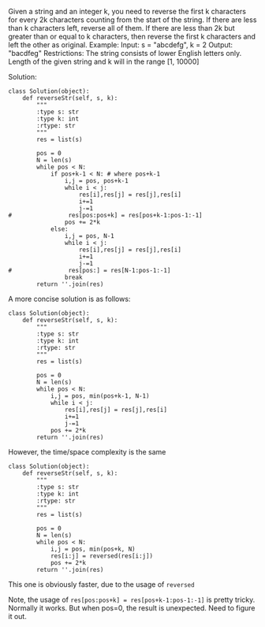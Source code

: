 Given a string and an integer k, you need to reverse the first k characters for every 2k characters counting from the start of the string. If there are less than k characters left, reverse all of them. If there are less than 2k but greater than or equal to k characters, then reverse the first k characters and left the other as original.
Example:
Input: s = "abcdefg", k = 2
Output: "bacdfeg"
Restrictions:
The string consists of lower English letters only.
Length of the given string and k will in the range [1, 10000]

Solution:

```
class Solution(object):
    def reverseStr(self, s, k):
        """
        :type s: str
        :type k: int
        :rtype: str
        """
        res = list(s)
        
        pos = 0
        N = len(s)
        while pos < N:
            if pos+k-1 < N: # where pos+k-1
                i,j = pos, pos+k-1
                while i < j:
                    res[i],res[j] = res[j],res[i]
                    i+=1
                    j-=1
#                res[pos:pos+k] = res[pos+k-1:pos-1:-1]
                pos += 2*k
            else:
                i,j = pos, N-1
                while i < j:
                    res[i],res[j] = res[j],res[i]
                    i+=1
                    j-=1
#                res[pos:] = res[N-1:pos-1:-1]
                break
        return ''.join(res)
```
A more concise solution is as follows:
```
class Solution(object):
    def reverseStr(self, s, k):
        """
        :type s: str
        :type k: int
        :rtype: str
        """
        res = list(s)
        
        pos = 0
        N = len(s)
        while pos < N:
            i,j = pos, min(pos+k-1, N-1)
            while i < j:
                res[i],res[j] = res[j],res[i]
                i+=1
                j-=1
            pos += 2*k
        return ''.join(res)
```
However, the time/space complexity is the same

```
class Solution(object):
    def reverseStr(self, s, k):
        """
        :type s: str
        :type k: int
        :rtype: str
        """
        res = list(s)
        
        pos = 0
        N = len(s)
        while pos < N:
            i,j = pos, min(pos+k, N)
            res[i:j] = reversed(res[i:j])
            pos += 2*k
        return ''.join(res)
```

This one is obviously faster, due to the usage of `reversed`

Note, the usage of `res[pos:pos+k] = res[pos+k-1:pos-1:-1]` is pretty tricky. Normally it works. But when pos=0, the result is unexpected. Need to figure it out.
